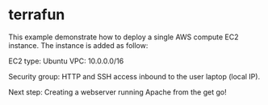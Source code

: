 # terrafun

This example demonstrate how to deploy a single AWS compute EC2 instance. The instance is added as follow:

EC2 type: Ubuntu
VPC: 10.0.0.0/16

Security group: 
HTTP and SSH access inbound to the user laptop (local IP).

Next step: Creating a webserver running Apache from the get go!
